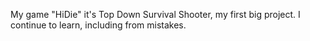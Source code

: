 My game "HiDie" it's Top Down Survival Shooter, my first big project.
I continue to learn, including from mistakes.
